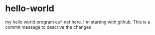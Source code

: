 # hello-world
my hello world program
euf-net here. I'm starting with github.
This is a commit message to descrive the changes 
